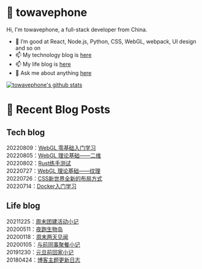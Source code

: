 # :ramen: towavephone
Hi, I'm towavephone, a full-stack developer from China.

- 🌱 I’m good at React, Node.js, Python, CSS, WebGL, webpack, UI design and so on
- 📫 My technology blog is [here](https://blog.towavephone.com/)
- 📫 My life blog is [here](https://www.towavephone.com/)
- 💬 Ask me about anything [here](https://github.com/towavephone/towavephone/issues)

[![towavephone's github stats](https://github-readme-stats.vercel.app/api?username=towavephone)](https://github.com/anuraghazra/github-readme-stats)

# :memo: Recent Blog Posts

## Tech blog
<!-- tech blog start -->
20220809：[WebGL 零基础入门学习](https://blog.towavephone.com/webgl-zero-based-practice-learn/)  
20220805：[WebGL 理论基础——二维](https://blog.towavephone.com/webgl-fundamental-2d/)  
20220802：[Rust练手测试](https://blog.towavephone.com/rust-practice-test/)  
20220727：[WebGL 理论基础——纹理](https://blog.towavephone.com/webgl-fundamental-textures/)  
20220726：[CSS新世界全新的布局方式](https://blog.towavephone.com/css-new-world-new-layout/)  
20220714：[Docker入门学习](https://blog.towavephone.com/docker-introduce-learning/)  
<!-- tech blog end -->

## Life blog
<!-- life blog start -->
20211225：[周末团建活动小记](https://www.towavephone.com/2021/12/25/weekend-company-tour/)  
20200511：[夜跑生物岛](https://www.towavephone.com/2020/05/11/run-in-bio-island/)  
20200118：[周末两天见闻](https://www.towavephone.com/2020/01/18/weekend-story/)  
20200105：[与前同事聚餐小记](https://www.towavephone.com/2020/01/05/former-colleagues-dinner/)  
20191230：[元旦前回家小记](https://www.towavephone.com/2019/12/30/new-year-day-go-home/)  
20180424：[博客主题更新日志](https://www.towavephone.com/2018/04/24/update/)  
<!-- life blog end -->
